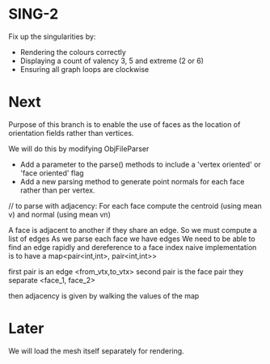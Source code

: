 # SING-2
Fix up the singularities by:
* Rendering the colours correctly
* Displaying a count of valency 3, 5 and extreme (2 or 6)
* Ensuring all graph loops are clockwise

# Next
Purpose of this branch is to enable the use of faces as the location of orientation fields rather than vertices.

We will do this by modifying ObjFileParser
* Add a parameter to the parse() methods to include a 'vertex oriented' or 'face oriented' flag
* Add a new parsing method to generate point normals for each face rather than per vertex.


// to parse with adjacency:
For each face
  compute the centroid (using mean v) and normal (using mean vn)

A face is adjacent to another if they share an edge.
So we must compute a list of edges
  As we parse each face we have edges
  We need to be able to find an edge rapidly and dereference to a face index
  naive implementation is to have a map<pair<int,int>, pair<int,int>>

  first pair is an edge <from_vtx,to_vtx>
  second pair is the face pair they separate <face_1, face_2>

  then adjacency is given by walking the values of the map

  




# Later
We will load the mesh itself separately for rendering.
